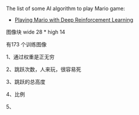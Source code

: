 The list of some AI algorithm to play Mario game:
* [Playing Mario with Deep Reinforcement Learning](https://github.com/aleju/mario-ai)





图像块 wide 28 * high 14

有173 个训练图像







1、通过权重是正无穷

2、跳跃次数，人来玩，很容易死

3、跳跃的总高度

4、比例

5、



